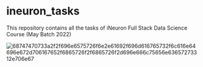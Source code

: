 # ineuron_tasks
This repository contains all the tasks of iNeuron Full Stack Data Science Course (May Batch 2022)





![68747470733a2f2f696e6575726f6e2e61692f696d616765732f6c616e64696e672d706167652f6865726f2f6865726f2d696e666c75656e63657273312e706e67](https://user-images.githubusercontent.com/102135930/186475412-90e05f41-36c8-48b1-b1f6-649cb31ef0e0.png)

